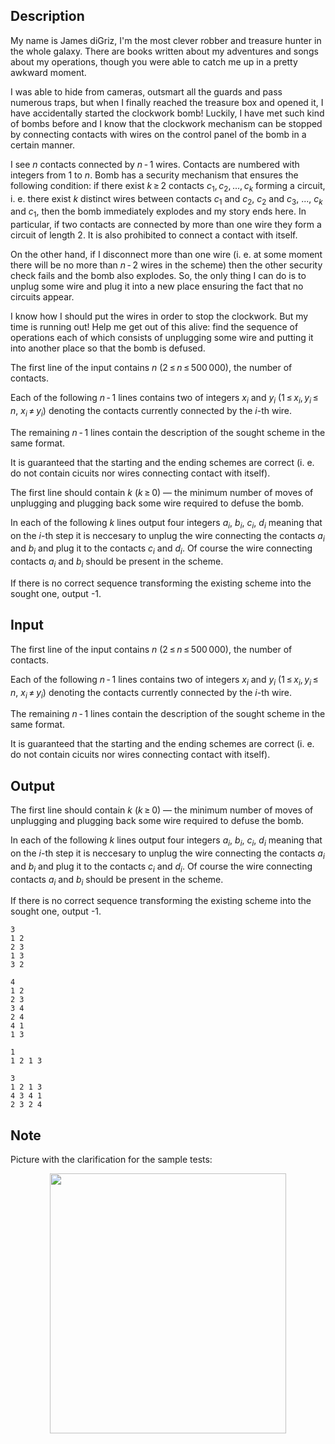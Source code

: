 ## Description

<div><p>My name is James diGriz, I'm the most clever robber and treasure hunter in the whole galaxy. There are books written about my adventures and songs about my operations, though you were able to catch me up in a pretty awkward moment.</p><p>I was able to hide from cameras, outsmart all the guards and pass numerous traps, but when I finally reached the treasure box and opened it, I have accidentally started the clockwork bomb! Luckily, I have met such kind of bombs before and I know that the clockwork mechanism can be stopped by connecting contacts with wires on the control panel of the bomb in a certain manner.</p><p>I see <span class="tex-span"><i>n</i></span> contacts connected by <span class="tex-span"><i>n</i> - 1</span> wires. Contacts are numbered with integers from <span class="tex-span">1</span> to <span class="tex-span"><i>n</i></span>. Bomb has a security mechanism that ensures the following condition: if there exist <span class="tex-span"><i>k</i> ≥ 2</span> contacts <span class="tex-span"><i>c</i><sub class="lower-index">1</sub>, <i>c</i><sub class="lower-index">2</sub>, ..., <i>c</i><sub class="lower-index"><i>k</i></sub></span> forming a circuit, i. e. there exist <span class="tex-span"><i>k</i></span> <span class="tex-font-style-bf">distinct</span> wires between contacts <span class="tex-span"><i>c</i><sub class="lower-index">1</sub></span> and <span class="tex-span"><i>c</i><sub class="lower-index">2</sub></span>, <span class="tex-span"><i>c</i><sub class="lower-index">2</sub></span> and <span class="tex-span"><i>c</i><sub class="lower-index">3</sub></span>, <span class="tex-span">...</span>, <span class="tex-span"><i>c</i><sub class="lower-index"><i>k</i></sub></span> and <span class="tex-span"><i>c</i><sub class="lower-index">1</sub></span>, then the bomb immediately explodes and my story ends here. In particular, if two contacts are connected by more than one wire they form a circuit of length <span class="tex-span">2</span>. It is also prohibited to connect a contact with itself.</p><p>On the other hand, if I disconnect more than one wire (i. e. at some moment there will be no more than <span class="tex-span"><i>n</i> - 2</span> wires in the scheme) then the other security check fails and the bomb also explodes. So, the only thing I can do is to unplug some wire and plug it into a new place ensuring the fact that no circuits appear.</p><p>I know how I should put the wires in order to stop the clockwork. But my time is running out! Help me get out of this alive: find the sequence of operations each of which consists of unplugging some wire and putting it into another place so that the bomb is defused. </p></div><div class="input-specification"><p>The first line of the input contains <span class="tex-span"><i>n</i></span> (<span class="tex-span">2 ≤ <i>n</i> ≤ 500 000</span>), the number of contacts.</p><p>Each of the following <span class="tex-span"><i>n</i> - 1</span> lines contains two of integers <span class="tex-span"><i>x</i><sub class="lower-index"><i>i</i></sub></span> and <span class="tex-span"><i>y</i><sub class="lower-index"><i>i</i></sub></span> (<span class="tex-span">1 ≤ <i>x</i><sub class="lower-index"><i>i</i></sub>, <i>y</i><sub class="lower-index"><i>i</i></sub> ≤ <i>n</i></span>, <span class="tex-span"><i>x</i><sub class="lower-index"><i>i</i></sub> ≠ <i>y</i><sub class="lower-index"><i>i</i></sub></span>) denoting the contacts currently connected by the <span class="tex-span"><i>i</i></span>-th wire.</p><p>The remaining <span class="tex-span"><i>n</i> - 1</span> lines contain the description of the sought scheme in the same format.</p><p>It is guaranteed that the starting and the ending schemes are correct (i. e. do not contain cicuits nor wires connecting contact with itself).</p></div><div class="output-specification"><p>The first line should contain <span class="tex-span"><i>k</i></span> (<span class="tex-span"><i>k</i> ≥ 0</span>)&nbsp;— the minimum number of moves of unplugging and plugging back some wire required to defuse the bomb.</p><p>In each of the following <span class="tex-span"><i>k</i></span> lines output four integers <span class="tex-span"><i>a</i><sub class="lower-index"><i>i</i></sub></span>, <span class="tex-span"><i>b</i><sub class="lower-index"><i>i</i></sub></span>, <span class="tex-span"><i>c</i><sub class="lower-index"><i>i</i></sub></span>, <span class="tex-span"><i>d</i><sub class="lower-index"><i>i</i></sub></span> meaning that on the <span class="tex-span"><i>i</i></span>-th step it is neccesary to unplug the wire connecting the contacts <span class="tex-span"><i>a</i><sub class="lower-index"><i>i</i></sub></span> and <span class="tex-span"><i>b</i><sub class="lower-index"><i>i</i></sub></span> and plug it to the contacts <span class="tex-span"><i>c</i><sub class="lower-index"><i>i</i></sub></span> and <span class="tex-span"><i>d</i><sub class="lower-index"><i>i</i></sub></span>. Of course the wire connecting contacts <span class="tex-span"><i>a</i><sub class="lower-index"><i>i</i></sub></span> and <span class="tex-span"><i>b</i><sub class="lower-index"><i>i</i></sub></span> should be present in the scheme.</p><p>If there is no correct sequence transforming the existing scheme into the sought one, output <span class="tex-font-style-tt">-1</span>.</p></div>

## Input

<p>The first line of the input contains <span class="tex-span"><i>n</i></span> (<span class="tex-span">2 ≤ <i>n</i> ≤ 500 000</span>), the number of contacts.</p><p>Each of the following <span class="tex-span"><i>n</i> - 1</span> lines contains two of integers <span class="tex-span"><i>x</i><sub class="lower-index"><i>i</i></sub></span> and <span class="tex-span"><i>y</i><sub class="lower-index"><i>i</i></sub></span> (<span class="tex-span">1 ≤ <i>x</i><sub class="lower-index"><i>i</i></sub>, <i>y</i><sub class="lower-index"><i>i</i></sub> ≤ <i>n</i></span>, <span class="tex-span"><i>x</i><sub class="lower-index"><i>i</i></sub> ≠ <i>y</i><sub class="lower-index"><i>i</i></sub></span>) denoting the contacts currently connected by the <span class="tex-span"><i>i</i></span>-th wire.</p><p>The remaining <span class="tex-span"><i>n</i> - 1</span> lines contain the description of the sought scheme in the same format.</p><p>It is guaranteed that the starting and the ending schemes are correct (i. e. do not contain cicuits nor wires connecting contact with itself).</p>

## Output

<p>The first line should contain <span class="tex-span"><i>k</i></span> (<span class="tex-span"><i>k</i> ≥ 0</span>)&nbsp;— the minimum number of moves of unplugging and plugging back some wire required to defuse the bomb.</p><p>In each of the following <span class="tex-span"><i>k</i></span> lines output four integers <span class="tex-span"><i>a</i><sub class="lower-index"><i>i</i></sub></span>, <span class="tex-span"><i>b</i><sub class="lower-index"><i>i</i></sub></span>, <span class="tex-span"><i>c</i><sub class="lower-index"><i>i</i></sub></span>, <span class="tex-span"><i>d</i><sub class="lower-index"><i>i</i></sub></span> meaning that on the <span class="tex-span"><i>i</i></span>-th step it is neccesary to unplug the wire connecting the contacts <span class="tex-span"><i>a</i><sub class="lower-index"><i>i</i></sub></span> and <span class="tex-span"><i>b</i><sub class="lower-index"><i>i</i></sub></span> and plug it to the contacts <span class="tex-span"><i>c</i><sub class="lower-index"><i>i</i></sub></span> and <span class="tex-span"><i>d</i><sub class="lower-index"><i>i</i></sub></span>. Of course the wire connecting contacts <span class="tex-span"><i>a</i><sub class="lower-index"><i>i</i></sub></span> and <span class="tex-span"><i>b</i><sub class="lower-index"><i>i</i></sub></span> should be present in the scheme.</p><p>If there is no correct sequence transforming the existing scheme into the sought one, output <span class="tex-font-style-tt">-1</span>.</p>





```input1
3
1 2
2 3
1 3
3 2

```




```input2
4
1 2
2 3
3 4
2 4
4 1
1 3

```




```output1
1
1 2 1 3

```




```output2
3
1 2 1 3
4 3 4 1
2 3 2 4

```



## Note

<p>Picture with the clarification for the sample tests:</p><center> <img class="tex-graphics" height="416px" src="file://yFyCd7q8.png" style="max-width: 100.0%;max-height: 100.0%;" width="378px"> </center>
